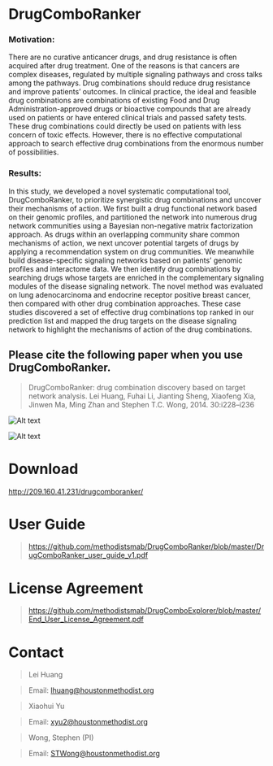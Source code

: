 # DrugComboRanker

### Motivation: 
There are no curative anticancer drugs, and drug resistance is often acquired after drug treatment. One of the reasons is that cancers are complex diseases, regulated by multiple signaling pathways and cross talks among the pathways. Drug combinations should reduce drug resistance and improve patients’ outcomes. In clinical practice, the ideal and feasible drug combinations are combinations of existing Food and Drug Administration-approved drugs or bioactive compounds that are already used on patients or have entered clinical trials and passed safety tests. These drug combinations could directly be used on patients with less concern of toxic effects. However, there is no effective computational approach to search effective drug combinations from the enormous number of possibilities. 
### Results: 
In this study, we developed a novel systematic computational tool, DrugComboRanker, to prioritize synergistic drug combinations and uncover their mechanisms of action. We first built a drug functional network based on their genomic profiles, and partitioned the network into numerous drug network communities using a Bayesian non-negative matrix factorization approach. As drugs within an overlapping community share common mechanisms of action, we next uncover potential targets of drugs by applying a recommendation system on drug communities. We meanwhile build disease-specific signaling networks based on patients’ genomic profiles and interactome data. We then identify drug combinations by searching drugs whose targets are enriched in the complementary signaling modules of the disease signaling network. The novel method was evaluated on lung adenocarcinoma and endocrine receptor positive breast cancer, then compared with other drug combination approaches. These case studies discovered a set of effective drug combinations top ranked in our prediction list and mapped the drug targets on the disease signaling network to highlight the mechanisms of action of the drug combinations. 

## Please cite the following paper when you use DrugComboRanker.

>DrugComboRanker: drug combination discovery based on target network analysis. Lei Huang, Fuhai Li, Jianting Sheng, Xiaofeng Xia, Jinwen Ma, Ming Zhan and Stephen T.C. Wong, 2014. 30:i228–i236



![Alt text](https://raw.githubusercontent.com/methodistsmab/DrugComboExplorer/master/drug_combo_ranker_screenshot.png)

![Alt text](https://raw.githubusercontent.com/methodistsmab/DrugComboExplorer/master/pathways.png)

# Download

http://209.160.41.231/drugcomboranker/

# User Guide

>https://github.com/methodistsmab/DrugComboRanker/blob/master/DrugComboRanker_user_guide_v1.pdf

# License Agreement

>https://github.com/methodistsmab/DrugComboExplorer/blob/master/End_User_License_Agreement.pdf



# Contact

>Lei Huang

>Email: lhuang@houstonmethodist.org

>Xiaohui Yu

>Email: xyu2@houstonmethodist.org

>Wong, Stephen (PI)

>Email: STWong@houstonmethodist.org


